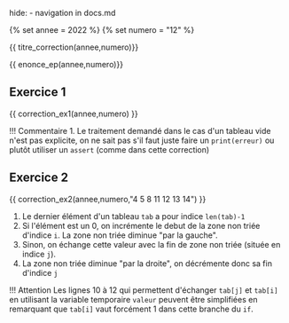 hide: - navigation  in docs.md

{% set annee = 2022 %}
{% set numero = "12" %}


{{ titre_correction(annee,numero)}}

{{ enonce_ep(annee,numero)}}
 

## Exercice 1

{{ correction_ex1(annee,numero) }}

!!! Commentaire
    1. Le traitement demandé dans le cas d'un tableau vide n'est pas explicite, on ne sait pas s'il faut juste faire un `print(erreur)` ou plutôt utiliser un `assert` (comme dans cette correction)


## Exercice 2 
{{ correction_ex2(annee,numero,"4 5 8 11 12 13 14") }}

1. Le dernier élément d'un tableau `tab` a pour indice `len(tab)-1`
2. Si l'élément est un 0, on incrémente le debut de la zone non triée d'indice `i`. La zone non triée diminue "par la gauche".
3. Sinon, on échange cette valeur avec la fin de zone non triée (située en indice `j`).
4. La zone non triée diminue "par la droite", on décrémente donc sa fin d'indice `j`

!!! Attention
    Les lignes 10 à 12 qui permettent d'échanger `tab[j]` et `tab[i]` en utilisant la variable temporaire `valeur` peuvent être simplifiées en remarquant que `tab[i]` vaut forcément 1 dans cette branche du `if`.
    